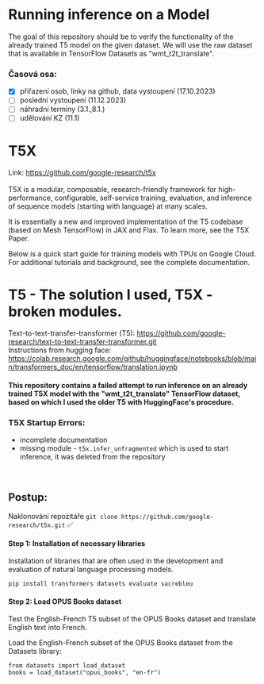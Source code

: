 # Running inference on a Model
The goal of this repository should be to verify the functionality of the already trained T5 model on the given dataset. We will use the raw dataset that is available in TensorFlow Datasets as "wmt_t2t_translate".

### Časová osa:
- [x] přiřazení osob, linky na github, data vystoupení (17.10.2023)
- [ ] poslední vystoupení (11.12.2023)
- [ ] náhradní termíny (3.1.,8.1.)
- [ ] udělování KZ (11.1)

# T5X
Link: https://github.com/google-research/t5x </br>
</br>
T5X is a modular, composable, research-friendly framework for high-performance, configurable, self-service training, evaluation, and inference of sequence models (starting with language) at many scales.

It is essentially a new and improved implementation of the T5 codebase (based on Mesh TensorFlow) in JAX and Flax. To learn more, see the T5X Paper.

Below is a quick start guide for training models with TPUs on Google Cloud. For additional tutorials and background, see the complete documentation.

# T5 - The solution I used, T5X - broken modules.
Text-to-text-transfer-transformer (T5): https://github.com/google-research/text-to-text-transfer-transformer.git</br>
Instructions from hugging face: https://colab.research.google.com/github/huggingface/notebooks/blob/main/transformers_doc/en/tensorflow/translation.ipynb

#### This repository contains a failed attempt to run inference on an already trained T5X model with the "wmt_t2t_translate" TensorFlow dataset, based on which I used the older T5 with HuggingFace's procedure.

### T5X Startup Errors:
- incomplete documentation
- missing module - ``` t5x.infer_unfragmented ``` which is used to start inference, it was deleted from the repository

</br>

## Postup: 
Naklonování repozitáře ```git clone https://github.com/google-research/t5x.git``` ✅

#### Step 1: Installation of necessary libraries
Installation of libraries that are often used in the development and evaluation of natural language processing models.
``` 
pip install transformers datasets evaluate sacrebleu
```
#### Step 2: Load OPUS Books dataset </br>
Test the English-French T5 subset of the OPUS Books dataset and translate English text into French.

Load the English-French subset of the OPUS Books dataset from the Datasets library:
```
from datasets import load_dataset
books = load_dataset("opus_books", "en-fr")
```






















